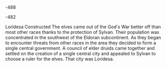 -488


-482



Loridesa Constructed
The elves came out of the God's War better off than most other races thanks to the protection of Sylvan.  Their population was concentrated in the southwest of the Eldoran subcontinent.  As they began to encounter threats from other races in the area they decided to form a single central government.  A council of elder druids came together and settled on the creation of a single central city and appealed to Sylvan to choose a ruler for the elves.  That city was Loridesa.
